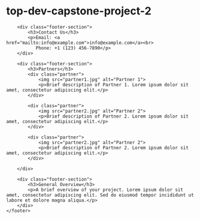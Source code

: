 # top-dev-capstone-project-2
<footer>
        

        <div class="footer-section">
            <h3>Contact Us</h3>
            <p>Email: <a href="mailto:info@example.com">info@example.com</a><br>
               Phone: +1 (123) 456-7890</p>
        </div>

        <div class="footer-section">
            <h3>Partners</h3>
            <div class="partner">
                <img src="partner1.jpg" alt="Partner 1">
                <p>Brief description of Partner 1. Lorem ipsum dolor sit amet, consectetur adipiscing elit.</p>
            </div>

            <div class="partner">
                <img src="partner2.jpg" alt="Partner 2">
                <p>Brief description of Partner 2. Lorem ipsum dolor sit amet, consectetur adipiscing elit.</p>
            </div>

            <div class="partner">
                <img src="partner2.jpg" alt="Partner 2">
                <p>Brief description of Partner 2. Lorem ipsum dolor sit amet, consectetur adipiscing elit.</p>
            </div>

        </div>

        <div class="footer-section">
            <h3>General Overview</h3>
            <p>A brief overview of your project. Lorem ipsum dolor sit amet, consectetur adipiscing elit. Sed do eiusmod tempor incididunt ut labore et dolore magna aliqua.</p>
        </div>
    </footer>